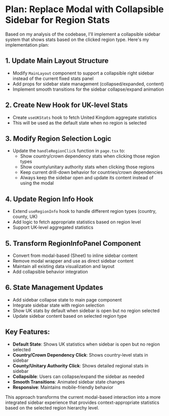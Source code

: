 # Plan: Replace Modal with Collapsible Sidebar for Region Stats

Based on my analysis of the codebase, I'll implement a collapsible sidebar system that shows stats based on the clicked region type. Here's my implementation plan:

## 1. Update Main Layout Structure
- Modify `MainLayout` component to support a collapsible right sidebar instead of the current fixed stats panel
- Add props for sidebar state management (collapsed/expanded, content)
- Implement smooth transitions for the sidebar collapse/expand animation

## 2. Create New Hook for UK-level Stats
- Create `useUKStats` hook to fetch United Kingdom aggregate statistics  
- This will be used as the default state when no region is selected

## 3. Modify Region Selection Logic
- Update the `handleRegionClick` function in `page.tsx` to:
  - Show country/crown dependency stats when clicking those region types
  - Show county/unitary authority stats when clicking those regions  
  - Keep current drill-down behavior for countries/crown dependencies
  - Always keep the sidebar open and update its content instead of using the modal

## 4. Update Region Info Hook
- Extend `useRegionInfo` hook to handle different region types (country, county, UK)
- Add logic to fetch appropriate statistics based on region level
- Support UK-level aggregated statistics

## 5. Transform RegionInfoPanel Component
- Convert from modal-based (Sheet) to inline sidebar content
- Remove modal wrapper and use as direct sidebar content
- Maintain all existing data visualization and layout
- Add collapsible behavior integration

## 6. State Management Updates
- Add sidebar collapse state to main page component
- Integrate sidebar state with region selection
- Show UK stats by default when sidebar is open but no region selected
- Update sidebar content based on selected region type

## Key Features:
- **Default State**: Shows UK statistics when sidebar is open but no region selected
- **Country/Crown Dependency Click**: Shows country-level stats in sidebar
- **County/Unitary Authority Click**: Shows detailed regional stats in sidebar  
- **Collapsible**: Users can collapse/expand the sidebar as needed
- **Smooth Transitions**: Animated sidebar state changes
- **Responsive**: Maintains mobile-friendly behavior

This approach transforms the current modal-based interaction into a more integrated sidebar experience that provides context-appropriate statistics based on the selected region hierarchy level.